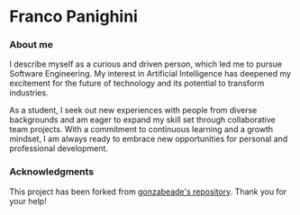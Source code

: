 # Franco Panighini

### About me

 I describe myself as a curious and driven person, which led me to pursue Software Engineering. My interest in Artificial Intelligence has deepened my excitement for the future of technology and its potential to transform industries.

 As a student, I seek out new experiences with people from diverse backgrounds and am eager to expand my skill set through collaborative team projects. With a commitment to continuous learning and a growth mindset, I am always ready to embrace new opportunities for personal and professional development.

### Acknowledgments

This project has been forked from [gonzabeade's repository](https://github.com/gonzabeade/portfolio). Thank you for your help!
